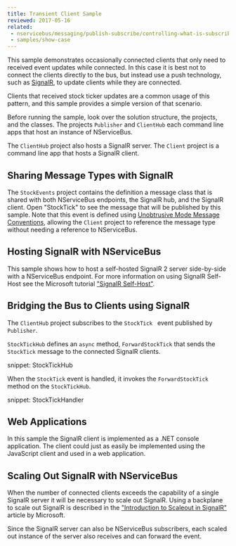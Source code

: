 ```yaml
---
title: Transient Client Sample
reviewed: 2017-05-16
related: 
 - nservicebus/messaging/publish-subscribe/controlling-what-is-subscribed
 - samples/show-case
---
```


This sample demonstrates occasionally connected clients that only need to received event updates while connected. In this case it is best not to connect the clients directly to the bus, but instead use a push technology, such as [SignalR](http://signalr.net/), to update clients while they are connected.

Clients that received stock ticker updates are a common usage of this pattern, and this sample provides a simple version of that scenario.

Before running the sample, look over the solution structure, the projects, and the classes. The projects `Publisher` and `ClientHub` each command line apps that host an instance of NServiceBus.

The `ClientHub` project also hosts a SignalR server. The `Client` project is a command line app that hosts a SignalR client.


## Sharing Message Types with SignalR

The `StockEvents` project contains the definition a message class that is shared with both NServiceBus endpoints, the SignalR hub, and the SignalR client. Open "StockTick" to see the message that will be published by this sample. Note that this event is defined using [Unobtrusive Mode Message Conventions](/nservicebus/messaging/unobtrusive-mode.md), allowing the `Client` project to reference the message type without needing a reference to NServiceBus.


## Hosting SignalR with NServiceBus

This sample shows how to host a self-hosted SignalR 2 server side-by-side with a NServiceBus endpoint. For more information on using SignalR Self-Host see the Microsoft tutorial ["SignalR Self-Host"](https://docs.microsoft.com/en-us/aspnet/signalr/overview/deployment/tutorial-signalr-self-host).


## Bridging the Bus to Clients using SignalR

The `ClientHub` project subscribes to the `StockTick ` event published by `Publisher`. 

`StockTickHub` defines an `async` method, `ForwardStockTick` that sends the `StockTick` message to the connected SignalR clients.

snippet: StockTickHub

When the `StockTick` event is handled, it invokes the `ForwardStockTick` method on the `StockTickHub`.

snippet: StockTickHandler


## Web Applications

In this sample the SignalR client is implemented as a .NET console application. The client could just as easily be implemented using the JavaScript client and used in a web application.


## Scaling Out SignalR with NServiceBus

When the number of connected clients exceeds the capability of a single SignalR server it will be necessary to scale out SignalR. Using a backplane to scale out SignalR is described in the ["Introduction to Scaleout in SignalR"](https://docs.microsoft.com/en-us/aspnet/signalr/overview/performance/scaleout-in-signalr) article by Microsoft.

Since the SignalR server can also be NServiceBus subscribers, each scaled out instance of the server also receives and can forward the event. 